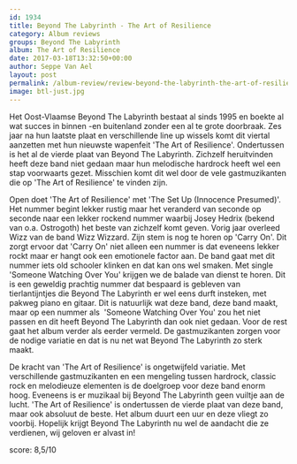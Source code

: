 ```yaml
---
id: 1934
title: Beyond The Labyrinth - The Art of Resilience
category: Album reviews
groups: Beyond The Labyrinth
album: The Art of Resilience
date: 2017-03-18T13:32:50+00:00
author: Seppe Van Ael
layout: post
permalink: /album-review/review-beyond-the-labyrinth-the-art-of-resilience/
image: btl-just.jpg
---
```

Het Oost-Vlaamse Beyond The Labyrinth bestaat al sinds 1995 en boekte al wat succes in binnen -en buitenland zonder een al te grote doorbraak. Zes jaar na hun laatste plaat en verschillende line up wissels komt dit viertal aanzetten met hun nieuwste wapenfeit 'The Art of Resilience'. Ondertussen is het al de vierde plaat van Beyond The Labyrinth. Zichzelf heruitvinden heeft deze band niet gedaan maar hun melodische hardrock heeft wel een stap voorwaarts gezet. Misschien komt dit wel door de vele gastmuzikanten die op 'The Art of Resilience' te vinden zijn.

Open doet 'The Art of Resilience' met 'The Set Up (Innocence Presumed)'. Het nummer begint lekker rustig maar het veranderd van seconde op seconde naar een lekker rockend nummer waarbij Josey Hedrix (bekend van o.a. Ostrogoth) het beste van zichzelf komt geven. Vorig jaar overleed Wizz van de band Wizz Wizzard. Zijn stem is nog te horen op 'Carry On'. Dit zorgt ervoor dat 'Carry On' niet alleen een nummer is dat eveneens lekker rockt maar er hangt ook een emotionele factor aan. De band gaat met dit nummer iets old schooler klinken en dat kan ons wel smaken. Met single 'Someone Watching Over You' krijgen we de balade van dienst te horen. Dit is een geweldig prachtig nummer dat bespaard is gebleven van tierlantijntjes die Beyond The Labyrinth er wel eens durft insteken, met pakweg piano en gitaar. Dit is natuurlijk wat deze band, deze band maakt, maar op een nummer als  'Someone Watching Over You' zou het niet passen en dit heeft Beyond The Labyrinth dan ook niet gedaan. Voor de rest gaat het album verder als eerder vermeld. De gastmuzikanten zorgen voor de nodige variatie en dat is nu net wat Beyond The Labyrinth zo sterk maakt.

De kracht van 'The Art of Resilience' is ongetwijfeld variatie. Met verschillende gastmuzikanten en een mengeling tussen hardrock, classic rock en melodieuze elementen is de doelgroep voor deze band enorm hoog. Eveneens is er muzikaal bij Beyond The Labyrinth geen vuiltje aan de lucht. 'The Art of Resilience' is ondertussen de vierde plaat van deze band, maar ook absoluut de beste. Het album duurt een uur en deze vliegt zo voorbij. Hopelijk krijgt Beyond The Labyrinth nu wel de aandacht die ze verdienen, wij geloven er alvast in!

score: 8,5/10
